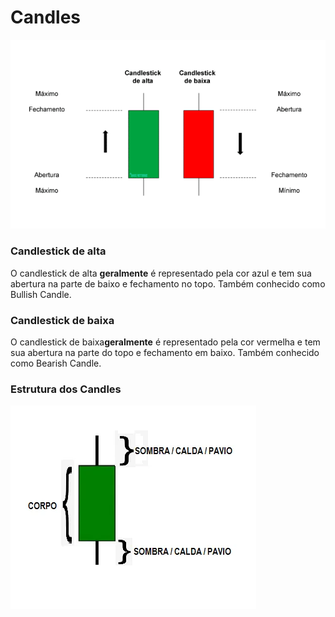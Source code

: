 # Candles

![Candles](https://raw.githubusercontent.com/danilomartinelli/notebook/master/static/candlestick-800x480.png)
### Candlestick de alta
O candlestick de alta **geralmente** é representado pela cor azul e tem sua abertura na parte de baixo e fechamento no topo. Também conhecido como Bullish Candle.

### Candlestick de baixa
O candlestick de baixa**geralmente** é representado pela cor vermelha e tem sua abertura na parte do topo e fechamento em baixo. Também conhecido como Bearish Candle.

### Estrutura dos Candles
![Estrutura dos Candles](https://raw.githubusercontent.com/danilomartinelli/notebook/master/static/calda-candlestick.png)

<!--stackedit_data:
eyJoaXN0b3J5IjpbMTg5NTQyNzUxLDEwOTkwOTQ2OTMsMTg5ND
g5Njk4Nyw3MzA5OTgxMTZdfQ==
-->